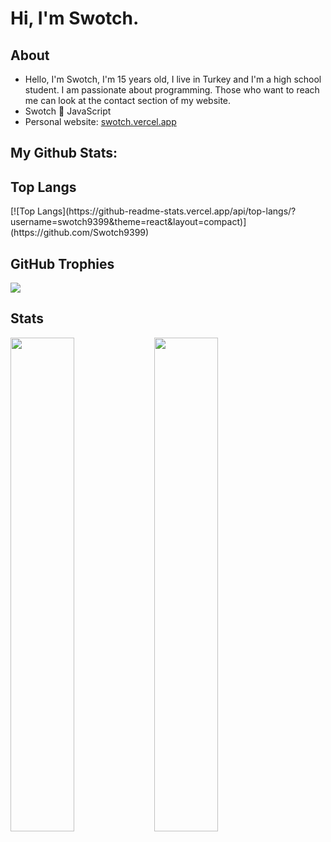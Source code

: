 <h1> Hi, I'm Swotch.</h1>

<h2> About</h2>

- Hello, I'm Swotch, I'm 15 years old, I live in Turkey and I'm a high school student. I am passionate about programming. Those who want to reach me can look at the contact section of my website.
- Swotch 💛 JavaScript
- Personal website: [swotch.vercel.app](https://swotch.vercel.app)

## My Github Stats:
<table align="center" width="100%" height="100%" >

<h2 width="100%"> Top Langs</h2>
[![Top Langs](https://github-readme-stats.vercel.app/api/top-langs/?username=swotch9399&theme=react&layout=compact)](https://github.com/Swotch9399)</td>

<h2 width="100%"> GitHub Trophies</h2>
<img src="https://github-profile-trophy.vercel.app/?username=swotch9399&theme=darkhub&no-frame=true" />

<h2 width="100%"> Stats</h2>
<img align="left" width="45%" src="https://github-readme-stats.vercel.app/api?username=swotch9399&show_icons=true&theme=react&hide_border=true&bg_color=0D1117">
<img align="left" width="45%" src="https://github-readme-streak-stats.herokuapp.com/?user=swotch9399&theme=black-ice&hide_border=true&stroke=0000&background=0D1117">
